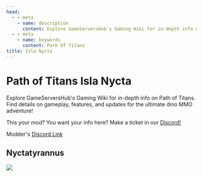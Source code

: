 ```yaml
---
head:
  - - meta
    - name: description
      content: Explore GameServersHub's Gaming Wiki for in-depth info on Path of Titans. Find details on gameplay, features, and updates for the ultimate dino MMO adventure!
  - - meta
    - name: keywords
      content: Path Of Titans
title: Isla Nycta
---
```


# Path of Titans Isla Nycta

Explore GameServersHub's Gaming Wiki for in-depth info on Path of Titans. Find details on gameplay, features, and updates for the ultimate dino MMO adventure!

This your mod? You want your info here? Make a ticket in our [Discord!](https://discord.gg/gsh)

Modder's [Discord Link](#)

## Nyctatyrannus

<a href='./path-of-titans-Nyctatyrannus' target='_blank'> <img src='https://web-cdn.alderongames.com/files/695/conversions/IslaNyctaModBanner_v5-icon.jpg' /> </a>
